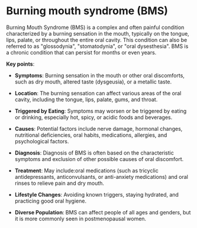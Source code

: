 # Burning mouth syndrome (BMS)

Burning Mouth Syndrome (BMS) is a complex and often painful condition characterized by a burning sensation in the mouth, typically on the tongue, lips, palate, or throughout the entire oral cavity. This condition can also be referred to as "glossodynia", "stomatodynia", or "oral dysesthesia". BMS is a chronic condition that can persist for months or even years.

**Key points**:

* **Symptoms**: Burning sensation in the mouth or other oral discomforts, such as dry mouth, altered taste (dysgeusia), or a metallic taste.

* **Location**:  The burning sensation can affect various areas of the oral cavity, including the tongue, lips, palate, gums, and throat.

* **Triggered by Eating**:  Symptoms may worsen or be triggered by eating or drinking, especially hot, spicy, or acidic foods and beverages.

* **Causes**:  Potential factors include nerve damage, hormonal changes, nutritional deficiencies, oral habits, medications, allergies, and psychological factors.

* **Diagnosis**:  Diagnosis of BMS is often based on the characteristic symptoms and exclusion of other possible causes of oral discomfort.

* **Treatment**:  May include:oral medications (such as tricyclic antidepressants, anticonvulsants, or anti-anxiety medications) and oral rinses to relieve pain and dry mouth.

* **Lifestyle Changes**:  Avoiding known triggers, staying hydrated, and practicing good oral hygiene.

* **Diverse Population**:  BMS can affect people of all ages and genders, but it is more commonly seen in postmenopausal women.

